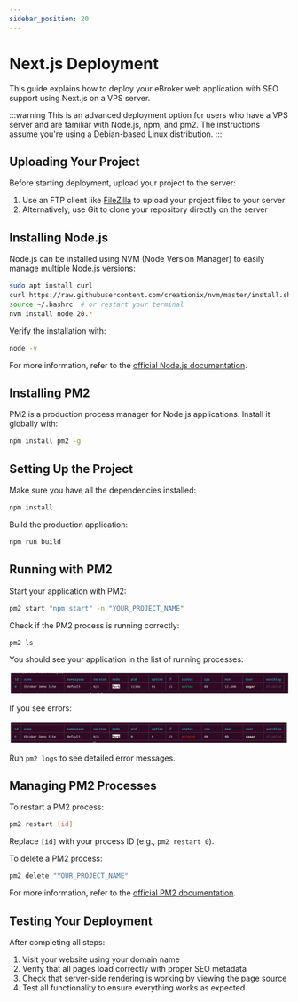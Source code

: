 ```yaml
---
sidebar_position: 20
---
```


# Next.js Deployment

This guide explains how to deploy your eBroker web application with SEO support using Next.js on a VPS server.

:::warning
This is an advanced deployment option for users who have a VPS server and are familiar with Node.js, npm, and pm2. The instructions assume you're using a Debian-based Linux distribution.
:::

## Uploading Your Project

Before starting deployment, upload your project to the server:

1. Use an FTP client like [FileZilla](https://filezilla-project.org/download.php) to upload your project files to your server
2. Alternatively, use Git to clone your repository directly on the server

## Installing Node.js

Node.js can be installed using NVM (Node Version Manager) to easily manage multiple Node.js versions:

```bash
sudo apt install curl
curl https://raw.githubusercontent.com/creationix/nvm/master/install.sh | bash
source ~/.bashrc  # or restart your terminal
nvm install node 20.*
```

Verify the installation with:

```bash
node -v
```

For more information, refer to the [official Node.js documentation](https://nodejs.org/docs/latest/api/).

## Installing PM2

PM2 is a production process manager for Node.js applications. Install it globally with:

```bash
npm install pm2 -g
```
<!-- 
## Configuring Apache Proxy

Before configuring Apache, enable the necessary modules:

```bash
sudo a2enmod proxy_ajp
sudo a2enmod rewrite
sudo a2enmod deflate
sudo a2enmod proxy_balancer
sudo a2enmod proxy_connect
sudo a2enmod proxy_html
```

Create a reverse proxy for the Node.js server in your Apache server settings:

```apache
<Location />
ProxyPass http://localhost:8001/
</Location>
```

![Proxy Config](/images/web/proxy_config.png) -->

## Setting Up the Project

Make sure you have all the dependencies installed:

```bash
npm install
```

Build the production application:

```bash
npm run build
```

## Running with PM2

Start your application with PM2:

```bash
pm2 start "npm start" -n "YOUR_PROJECT_NAME"
```

Check if the PM2 process is running correctly:

```bash
pm2 ls
```

You should see your application in the list of running processes:

![PM2 Success](/images/web/pm2_success.png)

If you see errors:

![PM2 Error](/images/web/pm2_error.png)

Run `pm2 logs` to see detailed error messages.

## Managing PM2 Processes

To restart a PM2 process:

```bash
pm2 restart [id]
```

Replace `[id]` with your process ID (e.g., `pm2 restart 0`).

To delete a PM2 process:

```bash
pm2 delete "YOUR_PROJECT_NAME"
```

For more information, refer to the [official PM2 documentation](https://pm2.keymetrics.io/docs/usage/quick-start/).

## Testing Your Deployment

After completing all steps:

1. Visit your website using your domain name
2. Verify that all pages load correctly with proper SEO metadata
3. Check that server-side rendering is working by viewing the page source
4. Test all functionality to ensure everything works as expected

